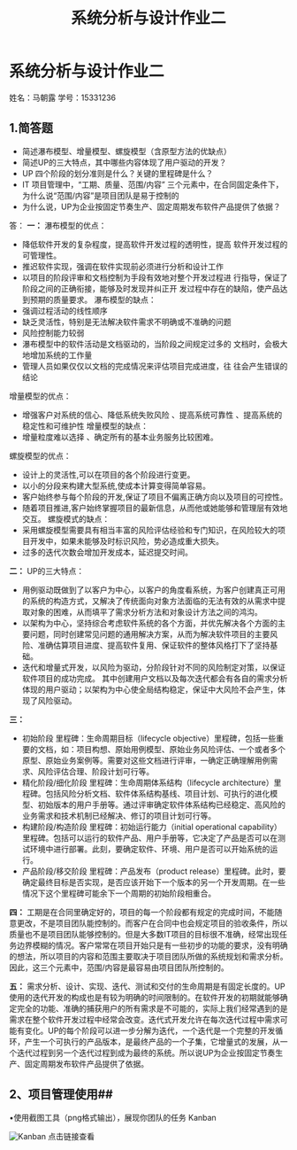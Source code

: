 ﻿---
layout: post
title: 系统分析与设计作业二
data: 2018-3-17 8:39:10+00:00
categories: 日志
tags: 博客
---

# 系统分析与设计作业二
姓名：马朝露  学号：15331236
## 1.简答题 ##

 - 简述瀑布模型、增量模型、螺旋模型（含原型方法的优缺点）
 - 简述UP的三大特点，其中哪些内容体现了用户驱动的开发？
 - UP 四个阶段的划分准则是什么？关键的里程碑是什么？
 - IT 项目管理中，“工期、质量、范围/内容” 三个元素中，在合同固定条件下，为什么说“范围/内容”是项目团队是易于控制的
 - 为什么说，UP为企业按固定节奏生产、固定周期发布软件产品提供了依据？
 
答：
**一：**
瀑布模型的优点：
 - 降低软件开发的复杂程度，提高软件开发过程的透明性，提高 软件开发过程的可管理性。
 - 推迟软件实现，强调在软件实现前必须进行分析和设计工作
 - 以项目的阶段评审和文档控制为手段有效地对整个开发过程进 行指导，保证了阶段之间的正确衔接，能够及时发现并纠正开 发过程中存在的缺陷，使产品达到预期的质量要求。
瀑布模型的缺点：
 - 强调过程活动的线性顺序 
 - 缺乏灵活性，特别是无法解决软件需求不明确或不准确的问题
 - 风险控制能力较弱 
 - 瀑布模型中的软件活动是文档驱动的，当阶段之间规定过多的 文档时，会极大地增加系统的工作量 
 - 管理人员如果仅仅以文档的完成情况来评估项目完成进度，往 往会产生错误的结论

增量模型的优点：
 - 增强客户对系统的信心、降低系统失败风险 、提高系统可靠性 、提高系统的稳定性和可维护性 
增量模型的缺点：
 - 增量粒度难以选择 、确定所有的基本业务服务比较困难。

螺旋模型的优点：
 - 设计上的灵活性,可以在项目的各个阶段进行变更。
 - 以小的分段来构建大型系统,使成本计算变得简单容易。
 - 客户始终参与每个阶段的开发,保证了项目不偏离正确方向以及项目的可控性。
 - 随着项目推进,客户始终掌握项目的最新信息，从而他或她能够和管理层有效地交互。 
螺旋模式的缺点：
 - 采用螺旋模型需要具有相当丰富的风险评估经验和专门知识，在风险较大的项目开发中，如果未能够及时标识风险，势必造成重大损失。
 - 过多的迭代次数会增加开发成本，延迟提交时间。

 **二：**
 UP的三大特点：
 - 用例驱动既做到了以客户为中心，以客户的角度看系统，为客户创建真正可用的系统的构造方式，又解决了传统面向对象方法面临的无法有效的从需求中提取对象的困难，从而填平了需求分析方法和对象设计方法之间的鸿沟。
 - 以架构为中心，坚持综合考虑软件系统的各个方面，并优先解决各个方面的主要问题，同时创建常见问题的通用解决方案，从而为解决软件项目的主要风险、准确估算项目进度、提高软件复用、保证软件的整体风格打下了坚持基础。
 - 迭代和增量式开发，以风险为驱动，分阶段针对不同的风险制定对策，以保证软件项目的成功完成。
 其中创建用户文档以及每次迭代都会有各自的需求分析体现的用户驱动；以架构为中心使全局结构稳定，保证中大风险不会产生，体现了风险驱动。

**三：**
- 初始阶段 里程碑：生命周期目标（lifecycle objective）里程碑，包括一些重要的文档，如：项目构想、原始用例模型、原始业务风险评估、一个或者多个原型、原始业务案例等。需要对这些文档进行评审，一确定正确理解用例需求、风险评估合理、阶段计划可行等。
- 精化阶段/细化阶段 里程碑：生命周期体系结构（lifecycle architecture）里程碑。包括风险分析文档、软件体系结构基线、项目计划、可执行的进化模型、初始版本的用户手册等。通过评审确定软件体系结构已经稳定、高风险的业务需求和技术机制已经解决、修订的项目计划可行等。
- 构建阶段/构造阶段 里程碑：初始运行能力（initial operational capability）里程碑。包括可以运行的软件产品、用户手册等，它决定了产品是否可以在测试环境中进行部署。此刻，要确定软件、环境、用户是否可以开始系统的运行。
- 产品阶段/移交阶段 里程碑：产品发布（product release）里程碑。此时，要确定最终目标是否实现，是否应该开始下一个版本的另一个开发周期。在一些情况下这个里程碑可能余下一个周期的初始阶段相重合。

**四：**
工期是在合同里确定好的，项目的每一个阶段都有规定的完成时间，不能随意更改，不是项目团队能控制的。而客户在合同中也会规定项目的验收条件，所以质量也不是项目团队能够控制的。但是大多数IT项目的目标很不准确，经常出现任务边界模糊的情况。客户常常在项目开始只是有一些初步的功能的要求，没有明确的想法，所以项目的内容和范围主要取决于项目团队所做的系统规划和需求分析。因此，这三个元素中，范围/内容是最容易由项目团队所控制的。

**五：**
需求分析、设计、实现、迭代、测试和交付的生命周期是有固定长度的。UP使用的迭代开发的构成也是有较为明确的时间限制的。在软件开发的初期就能够确定完全的功能、准确的捕获用户的所有需求是不可能的，实际上我们经常遇到的是需求在整个软件开发过程中经常会改变。迭代式开发允许在每次迭代过程中需求可能有变化。UP的每个阶段可以进一步分解为迭代，一个迭代是一个完整的开发循环，产生一个可执行的产品版本，是最终产品的一个子集，它增量式的发展，从一个迭代过程到另一个迭代过程到成为最终的系统。所以说UP为企业按固定节奏生产、固定周期发布软件产品提供了依据。

## 2、项目管理使用##

•使用截图工具（png格式输出），展现你团队的任务 Kanban

![Kanban][1]
 点击链接查看


  [1]: [https://pan.baidu.com/s/14FqBTgoOR0fImhaADDe5yg][1]
